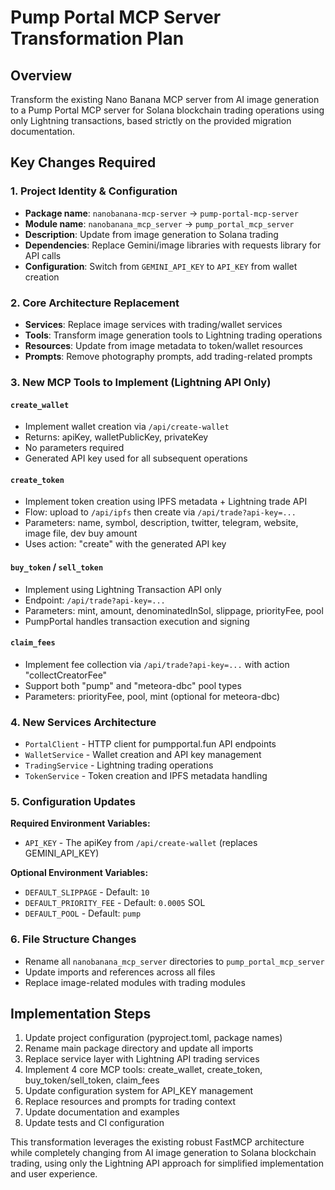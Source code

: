 # Pump Portal MCP Server Transformation Plan

## Overview
Transform the existing Nano Banana MCP server from AI image generation to a Pump Portal MCP server for Solana blockchain trading operations using only Lightning transactions, based strictly on the provided migration documentation.

## Key Changes Required

### 1. Project Identity & Configuration
- **Package name**: `nanobanana-mcp-server` → `pump-portal-mcp-server`
- **Module name**: `nanobanana_mcp_server` → `pump_portal_mcp_server`
- **Description**: Update from image generation to Solana trading
- **Dependencies**: Replace Gemini/image libraries with requests library for API calls
- **Configuration**: Switch from `GEMINI_API_KEY` to `API_KEY` from wallet creation

### 2. Core Architecture Replacement
- **Services**: Replace image services with trading/wallet services
- **Tools**: Transform image generation tools to Lightning trading operations
- **Resources**: Update from image metadata to token/wallet resources
- **Prompts**: Remove photography prompts, add trading-related prompts

### 3. New MCP Tools to Implement (Lightning API Only)

#### `create_wallet`
- Implement wallet creation via `/api/create-wallet`
- Returns: apiKey, walletPublicKey, privateKey
- No parameters required
- Generated API key used for all subsequent operations

#### `create_token`
- Implement token creation using IPFS metadata + Lightning trade API
- Flow: upload to `/api/ipfs` then create via `/api/trade?api-key=...`
- Parameters: name, symbol, description, twitter, telegram, website, image file, dev buy amount
- Uses action: "create" with the generated API key

#### `buy_token` / `sell_token`
- Implement using Lightning Transaction API only
- Endpoint: `/api/trade?api-key=...`
- Parameters: mint, amount, denominatedInSol, slippage, priorityFee, pool
- PumpPortal handles transaction execution and signing

#### `claim_fees`
- Implement fee collection via `/api/trade?api-key=...` with action "collectCreatorFee"
- Support both "pump" and "meteora-dbc" pool types
- Parameters: priorityFee, pool, mint (optional for meteora-dbc)

### 4. New Services Architecture
- `PortalClient` - HTTP client for pumpportal.fun API endpoints
- `WalletService` - Wallet creation and API key management
- `TradingService` - Lightning trading operations
- `TokenService` - Token creation and IPFS metadata handling

### 5. Configuration Updates

**Required Environment Variables:**
- `API_KEY` - The apiKey from `/api/create-wallet` (replaces GEMINI_API_KEY)

**Optional Environment Variables:**
- `DEFAULT_SLIPPAGE` - Default: `10`
- `DEFAULT_PRIORITY_FEE` - Default: `0.0005` SOL
- `DEFAULT_POOL` - Default: `pump`

### 6. File Structure Changes
- Rename all `nanobanana_mcp_server` directories to `pump_portal_mcp_server`
- Update imports and references across all files
- Replace image-related modules with trading modules

## Implementation Steps
1. Update project configuration (pyproject.toml, package names)
2. Rename main package directory and update all imports
3. Replace service layer with Lightning API trading services
4. Implement 4 core MCP tools: create_wallet, create_token, buy_token/sell_token, claim_fees
5. Update configuration system for API_KEY management
6. Replace resources and prompts for trading context
7. Update documentation and examples
8. Update tests and CI configuration

This transformation leverages the existing robust FastMCP architecture while completely changing from AI image generation to Solana blockchain trading, using only the Lightning API approach for simplified implementation and user experience.